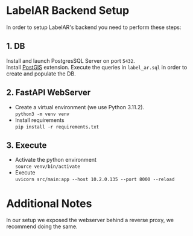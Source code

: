 # LabelAR Backend Setup
In order to setup LabelAR's backend you need to perform these steps:
## 1. DB 
Install and launch PostgresSQL Server on port `5432`. <br>
Install [PostGIS](https://postgis.net/) extension.
Execute the queries in `label_ar.sql` in order to create and populate the DB.
## 2. FastAPI WebServer
- Create a virtual environment (we use Python 3.11.2). <br>
`python3 -m venv venv`
- Install requirements <br>
`pip install -r requirements.txt`
## 3. Execute
- Activate the python environment <br>
`source venv/bin/activate`
- Execute <br>
    `uvicorn src/main:app --host 10.2.0.135 --port 8000 --reload`
# Additional Notes
In our setup we exposed the webserver behind a reverse proxy, we recommend doing the same. 
